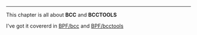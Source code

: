 ---

This chapter is all about **BCC** and **BCCTOOLS**

I've got it covererd in [BPF/bcc](./../bcc.md) and [BPF/bcctools](./../bcctools.md)

